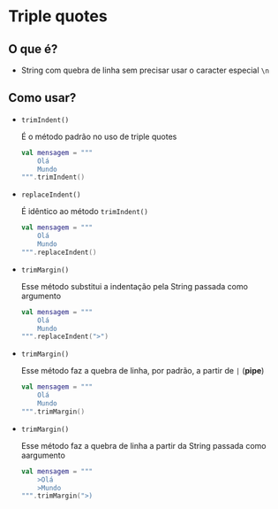 # Triple quotes

## O que é?

* String com quebra de linha sem precisar usar o caracter especial ````\n```` 

## Como usar?

* ````trimIndent()```` 

  É o método padrão no uso de triple quotes

  ````kotlin
  val mensagem = """
      Olá
      Mundo
  """.trimIndent()
  ```` 
  

* ````replaceIndent()```` 

  É idêntico ao método ````trimIndent()````

  ````kotlin
  val mensagem = """
      Olá
      Mundo
  """.replaceIndent()
  ```` 
  
* ````trimMargin()```` 
  
  Esse método substitui a indentação pela String passada como argumento

  ````kotlin
  val mensagem = """
      Olá
      Mundo
  """.replaceIndent(">")
  ```` 
  
* ````trimMargin()```` 

  Esse método faz a quebra de linha, por padrão, a partir de ````|```` (**pipe**)
  
  ````kotlin
  val mensagem = """
      Olá
      Mundo
  """.trimMargin()
  ```` 
  
* ````trimMargin()```` 

  Esse método faz a quebra de linha a partir da String passada como aargumento
  
  ````kotlin
  val mensagem = """
      >Olá
      >Mundo
  """.trimMargin(">)
  ```` 
